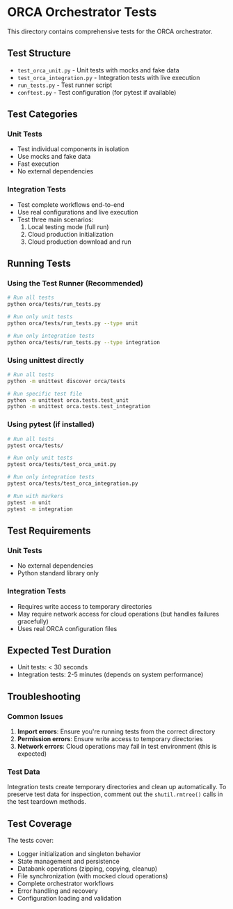 # ORCA Orchestrator Tests

This directory contains comprehensive tests for the ORCA orchestrator.

## Test Structure

- `test_orca_unit.py` - Unit tests with mocks and fake data
- `test_orca_integration.py` - Integration tests with live execution
- `run_tests.py` - Test runner script
- `conftest.py` - Test configuration (for pytest if available)

## Test Categories

### Unit Tests
- Test individual components in isolation
- Use mocks and fake data
- Fast execution
- No external dependencies

### Integration Tests
- Test complete workflows end-to-end
- Use real configurations and live execution
- Test three main scenarios:
  1. Local testing mode (full run)
  2. Cloud production initialization
  3. Cloud production download and run

## Running Tests

### Using the Test Runner (Recommended)
```bash
# Run all tests
python orca/tests/run_tests.py

# Run only unit tests
python orca/tests/run_tests.py --type unit

# Run only integration tests
python orca/tests/run_tests.py --type integration
```

### Using unittest directly
```bash
# Run all tests
python -m unittest discover orca/tests

# Run specific test file
python -m unittest orca.tests.test_unit
python -m unittest orca.tests.test_integration
```

### Using pytest (if installed)
```bash
# Run all tests
pytest orca/tests/

# Run only unit tests
pytest orca/tests/test_orca_unit.py

# Run only integration tests
pytest orca/tests/test_orca_integration.py

# Run with markers
pytest -m unit
pytest -m integration
```

## Test Requirements

### Unit Tests
- No external dependencies
- Python standard library only

### Integration Tests
- Requires write access to temporary directories
- May require network access for cloud operations (but handles failures gracefully)
- Uses real ORCA configuration files

## Expected Test Duration

- Unit tests: < 30 seconds
- Integration tests: 2-5 minutes (depends on system performance)

## Troubleshooting

### Common Issues

1. **Import errors**: Ensure you're running tests from the correct directory
2. **Permission errors**: Ensure write access to temporary directories
3. **Network errors**: Cloud operations may fail in test environment (this is expected)

### Test Data

Integration tests create temporary directories and clean up automatically.
To preserve test data for inspection, comment out the `shutil.rmtree()` calls
in the test teardown methods.

## Test Coverage

The tests cover:
- Logger initialization and singleton behavior
- State management and persistence
- Databank operations (zipping, copying, cleanup)
- File synchronization (with mocked cloud operations)
- Complete orchestrator workflows
- Error handling and recovery
- Configuration loading and validation
